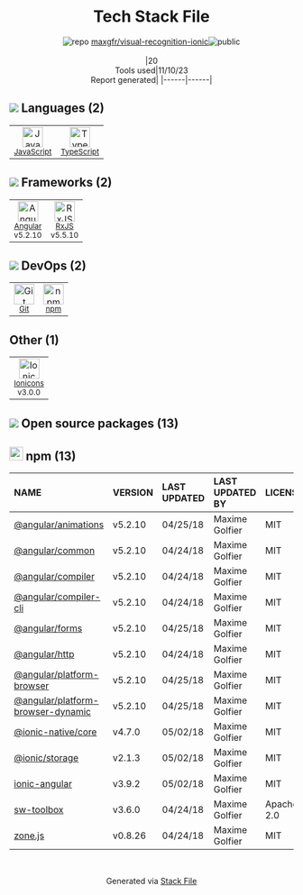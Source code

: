 <!--
--- Readme.md Snippet without images Start ---
## Tech Stack
maxgfr/visual-recognition-ionic is built on the following main stack:
- [JavaScript](https://developer.mozilla.org/en-US/docs/Web/JavaScript) – Languages
- [TypeScript](http://www.typescriptlang.org) – Languages
- [RxJS](http://reactivex.io/rxjs/) – Concurrency Frameworks
- [Angular](https://angular.io) – Javascript MVC Frameworks
- [Ionicons](http://ionicons.com/) – UI Components

Full tech stack [here](/techstack.md)
--- Readme.md Snippet without images End ---

--- Readme.md Snippet with images Start ---
## Tech Stack
maxgfr/visual-recognition-ionic is built on the following main stack:
- <img width='25' height='25' src='https://img.stackshare.io/service/1209/javascript.jpeg' alt='JavaScript'/> [JavaScript](https://developer.mozilla.org/en-US/docs/Web/JavaScript) – Languages
- <img width='25' height='25' src='https://img.stackshare.io/service/1612/bynNY5dJ.jpg' alt='TypeScript'/> [TypeScript](http://www.typescriptlang.org) – Languages
- <img width='25' height='25' src='https://img.stackshare.io/service/1796/984368.png' alt='RxJS'/> [RxJS](http://reactivex.io/rxjs/) – Concurrency Frameworks
- <img width='25' height='25' src='https://img.stackshare.io/service/3745/cb8U-gL6_400x400.jpg' alt='Angular'/> [Angular](https://angular.io) – Javascript MVC Frameworks
- <img width='25' height='25' src='https://img.stackshare.io/service/5368/icon.png' alt='Ionicons'/> [Ionicons](http://ionicons.com/) – UI Components

Full tech stack [here](/techstack.md)
--- Readme.md Snippet with images End ---
-->
<div align="center">

# Tech Stack File
![](https://img.stackshare.io/repo.svg "repo") [maxgfr/visual-recognition-ionic](https://github.com/maxgfr/visual-recognition-ionic)![](https://img.stackshare.io/public_badge.svg "public")
<br/><br/>
|20<br/>Tools used|11/10/23 <br/>Report generated|
|------|------|
</div>

## <img src='https://img.stackshare.io/languages.svg'/> Languages (2)
<table><tr>
  <td align='center'>
  <img width='36' height='36' src='https://img.stackshare.io/service/1209/javascript.jpeg' alt='JavaScript'>
  <br>
  <sub><a href="https://developer.mozilla.org/en-US/docs/Web/JavaScript">JavaScript</a></sub>
  <br>
  <sub></sub>
</td>

<td align='center'>
  <img width='36' height='36' src='https://img.stackshare.io/service/1612/bynNY5dJ.jpg' alt='TypeScript'>
  <br>
  <sub><a href="http://www.typescriptlang.org">TypeScript</a></sub>
  <br>
  <sub></sub>
</td>

</tr>
</table>

## <img src='https://img.stackshare.io/frameworks.svg'/> Frameworks (2)
<table><tr>
  <td align='center'>
  <img width='36' height='36' src='https://img.stackshare.io/service/3745/cb8U-gL6_400x400.jpg' alt='Angular'>
  <br>
  <sub><a href="https://angular.io">Angular</a></sub>
  <br>
  <sub>v5.2.10</sub>
</td>

<td align='center'>
  <img width='36' height='36' src='https://img.stackshare.io/service/1796/984368.png' alt='RxJS'>
  <br>
  <sub><a href="http://reactivex.io/rxjs/">RxJS</a></sub>
  <br>
  <sub>v5.5.10</sub>
</td>

</tr>
</table>

## <img src='https://img.stackshare.io/devops.svg'/> DevOps (2)
<table><tr>
  <td align='center'>
  <img width='36' height='36' src='https://img.stackshare.io/service/1046/git.png' alt='Git'>
  <br>
  <sub><a href="http://git-scm.com/">Git</a></sub>
  <br>
  <sub></sub>
</td>

<td align='center'>
  <img width='36' height='36' src='https://img.stackshare.io/service/1120/lejvzrnlpb308aftn31u.png' alt='npm'>
  <br>
  <sub><a href="https://www.npmjs.com/">npm</a></sub>
  <br>
  <sub></sub>
</td>

</tr>
</table>

## Other (1)
<table><tr>
  <td align='center'>
  <img width='36' height='36' src='https://img.stackshare.io/service/5368/icon.png' alt='Ionicons'>
  <br>
  <sub><a href="http://ionicons.com/">Ionicons</a></sub>
  <br>
  <sub>v3.0.0</sub>
</td>

</tr>
</table>


## <img src='https://img.stackshare.io/group.svg' /> Open source packages (13)</h2>

## <img width='24' height='24' src='https://img.stackshare.io/service/1120/lejvzrnlpb308aftn31u.png'/> npm (13)

|NAME|VERSION|LAST UPDATED|LAST UPDATED BY|LICENSE|VULNERABILITIES|
|:------|:------|:------|:------|:------|:------|
|[@angular/animations](https://www.npmjs.com/@angular/animations)|v5.2.10|04/25/18|Maxime Golfier |MIT|N/A|
|[@angular/common](https://www.npmjs.com/@angular/common)|v5.2.10|04/24/18|Maxime Golfier |MIT|N/A|
|[@angular/compiler](https://www.npmjs.com/@angular/compiler)|v5.2.10|04/24/18|Maxime Golfier |MIT|N/A|
|[@angular/compiler-cli](https://www.npmjs.com/@angular/compiler-cli)|v5.2.10|04/24/18|Maxime Golfier |MIT|N/A|
|[@angular/forms](https://www.npmjs.com/@angular/forms)|v5.2.10|04/25/18|Maxime Golfier |MIT|N/A|
|[@angular/http](https://www.npmjs.com/@angular/http)|v5.2.10|04/24/18|Maxime Golfier |MIT|N/A|
|[@angular/platform-browser](https://www.npmjs.com/@angular/platform-browser)|v5.2.10|04/25/18|Maxime Golfier |MIT|N/A|
|[@angular/platform-browser-dynamic](https://www.npmjs.com/@angular/platform-browser-dynamic)|v5.2.10|04/25/18|Maxime Golfier |MIT|N/A|
|[@ionic-native/core](https://www.npmjs.com/@ionic-native/core)|v4.7.0|05/02/18|Maxime Golfier |MIT|N/A|
|[@ionic/storage](https://www.npmjs.com/@ionic/storage)|v2.1.3|05/02/18|Maxime Golfier |MIT|N/A|
|[ionic-angular](https://www.npmjs.com/ionic-angular)|v3.9.2|05/02/18|Maxime Golfier |MIT|N/A|
|[sw-toolbox](https://www.npmjs.com/sw-toolbox)|v3.6.0|04/24/18|Maxime Golfier |Apache-2.0|N/A|
|[zone.js](https://www.npmjs.com/zone.js)|v0.8.26|04/24/18|Maxime Golfier |MIT|N/A|

<br/>
<div align='center'>

Generated via [Stack File](https://github.com/apps/stack-file)
